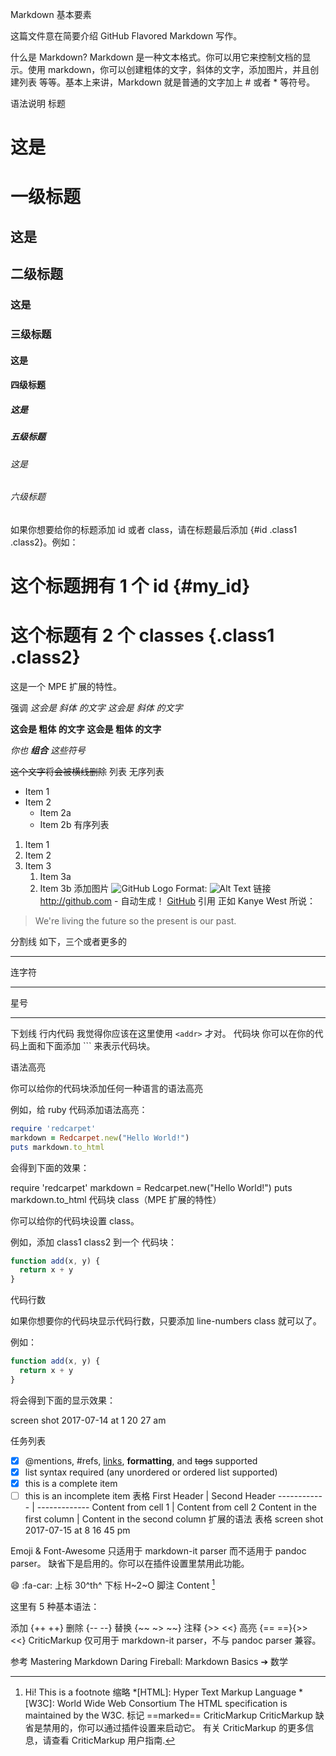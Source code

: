 Markdown 基本要素

这篇文件意在简要介绍 GitHub Flavored Markdown 写作。

什么是 Markdown?
Markdown 是一种文本格式。你可以用它来控制文档的显示。使用 markdown，你可以创建粗体的文字，斜体的文字，添加图片，并且创建列表 等等。基本上来讲，Markdown 就是普通的文字加上 # 或者 * 等符号。

语法说明
标题
# 这是 <h1> 一级标题
## 这是 <h2> 二级标题
### 这是 <h3> 三级标题
#### 这是 <h4> 四级标题
##### 这是 <h5> 五级标题
###### 这是 <h6> 六级标题
如果你想要给你的标题添加 id 或者 class，请在标题最后添加 {#id .class1 .class2}。例如：

# 这个标题拥有 1 个 id {#my_id}
# 这个标题有 2 个 classes {.class1 .class2}
这是一个 MPE 扩展的特性。

强调
*这会是 斜体 的文字*
_这会是 斜体 的文字_

**这会是 粗体 的文字**
__这会是 粗体 的文字__

_你也 **组合** 这些符号_

~~这个文字将会被横线删除~~
列表
无序列表

* Item 1
* Item 2
  * Item 2a
  * Item 2b
有序列表

1. Item 1
1. Item 2
1. Item 3
   1. Item 3a
   1. Item 3b
添加图片
![GitHub Logo](/images/logo.png)
Format: ![Alt Text](url)
链接
http://github.com - 自动生成！
[GitHub](http://github.com)
引用
正如 Kanye West 所说：

> We're living the future so
> the present is our past.

分割线
如下，三个或者更多的

---

连字符

***

星号

___

下划线
行内代码
我觉得你应该在这里使用
`<addr>` 才对。
代码块
你可以在你的代码上面和下面添加 ``` 来表示代码块。

语法高亮

你可以给你的代码块添加任何一种语言的语法高亮

例如，给 ruby 代码添加语法高亮：

```ruby
require 'redcarpet'
markdown = Redcarpet.new("Hello World!")
puts markdown.to_html
```
会得到下面的效果：

require 'redcarpet'
markdown = Redcarpet.new("Hello World!")
puts markdown.to_html
代码块 class（MPE 扩展的特性）

你可以给你的代码块设置 class。

例如，添加 class1 class2 到一个 代码块：

```javascript {.class1 .class}
function add(x, y) {
  return x + y
}
```
代码行数

如果你想要你的代码块显示代码行数，只要添加 line-numbers class 就可以了。

例如：

```javascript {.line-numbers}
function add(x, y) {
  return x + y
}
```
将会得到下面的显示效果：

screen shot 2017-07-14 at 1 20 27 am

任务列表
- [x] @mentions, #refs, [links](), **formatting**, and <del>tags</del> supported
- [x] list syntax required (any unordered or ordered list supported)
- [x] this is a complete item
- [ ] this is an incomplete item
表格
First Header | Second Header
------------ | -------------
Content from cell 1 | Content from cell 2
Content in the first column | Content in the second column
扩展的语法
表格
screen shot 2017-07-15 at 8 16 45 pm

Emoji & Font-Awesome
只适用于 markdown-it parser 而不适用于 pandoc parser。
缺省下是启用的。你可以在插件设置里禁用此功能。

:smile:
:fa-car:
上标
30^th^
下标
H~2~O
脚注
Content [^1]

[^1]: Hi! This is a footnote
缩略
*[HTML]: Hyper Text Markup Language
*[W3C]:  World Wide Web Consortium
The HTML specification
is maintained by the W3C.
标记
==marked==
CriticMarkup
CriticMarkup 缺省是禁用的，你可以通过插件设置来启动它。
有关 CriticMarkup 的更多信息，请查看 CriticMarkup 用户指南.

这里有 5 种基本语法：

添加 {++ ++}
删除 {-- --}
替换 {~~ ~> ~~}
注释 {>> <<}
高亮 {== ==}{>> <<}
CriticMarkup 仅可用于 markdown-it parser，不与 pandoc parser 兼容。

参考
Mastering Markdown
Daring Fireball: Markdown Basics
➔ 数学